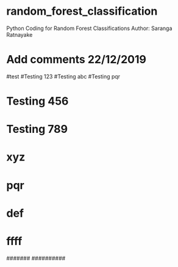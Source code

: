 # random_forest_classification
Python Coding for Random Forest Classifications 
Author: Saranga Ratnayake
# Add comments 22/12/2019 
#test 
#Testing 123 
#Testing abc 
#Testing pqr

# Testing 456
# Testing 789
# xyz
# pqr 
# def
# ffff
#######
##########

